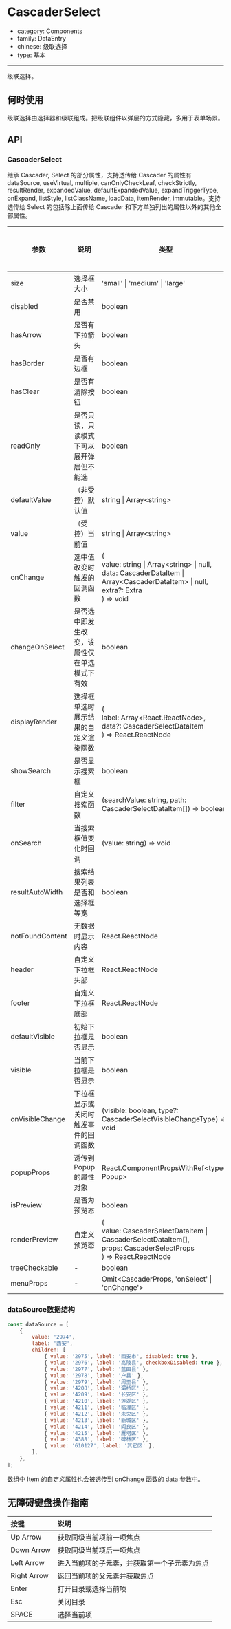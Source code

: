 # CascaderSelect

-   category: Components
-   family: DataEntry
-   chinese: 级联选择
-   type: 基本

---

级联选择。

## 何时使用

级联选择由选择器和级联组成。把级联组件以弹层的方式隐藏，多用于表单场景。

## API

### CascaderSelect

继承 Cascader, Select 的部分属性，支持透传给 Cascader 的属性有 dataSource, useVirtual, multiple, canOnlyCheckLeaf,
checkStrictly, resultRender, expandedValue, defaultExpandedValue, expandTriggerType, onExpand, listStyle,
listClassName, loadData, itemRender, immutable。支持透传给 Select 的包括除上面传给 Cascader 和下方单独列出的属性以外的其他全部属性。

| 参数            | 说明                                         | 类型                                                                                                                                               | 默认值   | 是否必填 |
| --------------- | -------------------------------------------- | -------------------------------------------------------------------------------------------------------------------------------------------------- | -------- | -------- |
| size            | 选择框大小                                   | 'small' \| 'medium' \| 'large'                                                                                                                     | 'medium' |          |
| disabled        | 是否禁用                                     | boolean                                                                                                                                            | false    |          |
| hasArrow        | 是否有下拉箭头                               | boolean                                                                                                                                            | true     |          |
| hasBorder       | 是否有边框                                   | boolean                                                                                                                                            | true     |          |
| hasClear        | 是否有清除按钮                               | boolean                                                                                                                                            | false    |          |
| readOnly        | 是否只读，只读模式下可以展开弹层但不能选     | boolean                                                                                                                                            | -        |          |
| defaultValue    | （非受控）默认值                             | string \| Array\<string>                                                                                                                           | -        |          |
| value           | （受控）当前值                               | string \| Array\<string>                                                                                                                           | -        |          |
| onChange        | 选中值改变时触发的回调函数                   | (<br/> value: string \| Array\<string> \| null,<br/> data: CascaderDataItem \| Array\<CascaderDataItem> \| null,<br/> extra?: Extra<br/> ) => void | -        |          |
| changeOnSelect  | 是否选中即发生改变，该属性仅在单选模式下有效 | boolean                                                                                                                                            | false    |          |
| displayRender   | 选择框单选时展示结果的自定义渲染函数         | (<br/> label: Array\<React.ReactNode>,<br/> data?: CascaderSelectDataItem<br/> ) => React.ReactNode                                                | -        |          |
| showSearch      | 是否显示搜索框                               | boolean                                                                                                                                            | false    |          |
| filter          | 自定义搜索函数                               | (searchValue: string, path: CascaderSelectDataItem[]) => boolean                                                                                   | -        |          |
| onSearch        | 当搜索框值变化时回调                         | (value: string) => void                                                                                                                            | -        |          |
| resultAutoWidth | 搜索结果列表是否和选择框等宽                 | boolean                                                                                                                                            | true     |          |
| notFoundContent | 无数据时显示内容                             | React.ReactNode                                                                                                                                    | -        |          |
| header          | 自定义下拉框头部                             | React.ReactNode                                                                                                                                    | -        |          |
| footer          | 自定义下拉框底部                             | React.ReactNode                                                                                                                                    | -        |          |
| defaultVisible  | 初始下拉框是否显示                           | boolean                                                                                                                                            | false    |          |
| visible         | 当前下拉框是否显示                           | boolean                                                                                                                                            | -        |          |
| onVisibleChange | 下拉框显示或关闭时触发事件的回调函数         | (visible: boolean, type?: CascaderSelectVisibleChangeType) => void                                                                                 | -        |          |
| popupProps      | 透传到 Popup 的属性对象                      | React.ComponentPropsWithRef\<typeof Popup>                                                                                                         | -        |          |
| isPreview       | 是否为预览态                                 | boolean                                                                                                                                            | false    |          |
| renderPreview   | 自定义预览态                                 | (<br/> value: CascaderSelectDataItem \| CascaderSelectDataItem[],<br/> props: CascaderSelectProps<br/> ) => React.ReactNode                        | -        |          |
| treeCheckable   | -                                            | boolean                                                                                                                                            | -        |          |
| menuProps       | -                                            | Omit\<CascaderProps, 'onSelect' \| 'onChange'>                                                                                                     | -        |          |

<!-- api-extra-start -->

### dataSource数据结构

```js
const dataSource = [
    {
        value: '2974',
        label: '西安',
        children: [
            { value: '2975', label: '西安市', disabled: true },
            { value: '2976', label: '高陵县', checkboxDisabled: true },
            { value: '2977', label: '蓝田县' },
            { value: '2978', label: '户县' },
            { value: '2979', label: '周至县' },
            { value: '4208', label: '灞桥区' },
            { value: '4209', label: '长安区' },
            { value: '4210', label: '莲湖区' },
            { value: '4211', label: '临潼区' },
            { value: '4212', label: '未央区' },
            { value: '4213', label: '新城区' },
            { value: '4214', label: '阎良区' },
            { value: '4215', label: '雁塔区' },
            { value: '4388', label: '碑林区' },
            { value: '610127', label: '其它区' },
        ],
    },
];
```

数组中 Item 的自定义属性也会被透传到 onChange 函数的 data 参数中。

<!-- api-extra-end -->

## 无障碍键盘操作指南

| 按键        | 说明                                         |
| :---------- | :------------------------------------------- |
| Up Arrow    | 获取同级当前项前一项焦点                     |
| Down Arrow  | 获取同级当前项后一项焦点                     |
| Left Arrow  | 进入当前项的子元素，并获取第一个子元素为焦点 |
| Right Arrow | 返回当前项的父元素并获取焦点                 |
| Enter       | 打开目录或选择当前项                         |
| Esc         | 关闭目录                                     |
| SPACE       | 选择当前项                                   |
